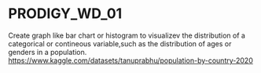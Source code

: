 # PRODIGY_WD_01
Create graph like bar chart or histogram to visualizev the distribution of a categorical or contineous variable,such as the distribution of ages or genders in a population.
https://www.kaggle.com/datasets/tanuprabhu/population-by-country-2020
